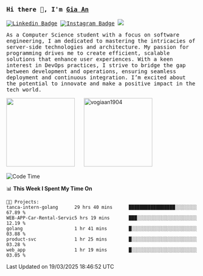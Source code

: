 ### <samp>Hi there 👋, I'm <a href="https://www.linkedin.com/in/vogiaan1904/" target="_blank">Gia An</a></samp>

<samp> [![Linkedin Badge](https://img.shields.io/badge/-LinkedIn-0e76a8?style=flat-square&logo=Linkedin&logoColor=white)](https://linkedin.com/in/vogiaan1904)
[![Instagram Badge](https://img.shields.io/badge/-Instagram-e4405f?style=flat-square&logo=Instagram&logoColor=white)](https://instagram.com/_.ja.ann_/) ![](https://komarev.com/ghpvc/?username=vogiaan1904&style=flat-square&base=100)</samp> 

<samp>As a Computer Science student with a focus on software engineering, I am dedicated to mastering the intricacies of server-side technologies and architecture. My passion for programming drives me to create efficient, scalable solutions that enhance user experiences. With a keen interest in DevOps practices, I strive to bridge the gap between development and operations, ensuring seamless deployment and continuous integration. I’m excited about the potential to innovate and make a positive impact in the tech world.</samp>



<div>
  <img height="180em" src="https://github-readme-stats.vercel.app/api/top-langs/?username=vogiaan1904&show_icons=true&hide_border=true&layout=compact&langs_count=10&theme=transparent&include_orgs=true"/>
  &nbsp;&nbsp;&nbsp;&nbsp;
  <img height="180em" src="https://github-readme-stats.vercel.app/api?username=vogiaan1904&show_icons=true&hide_border=true&&count_private=true&include_all_commits=true&theme=transparent&locale=en" alt="vogiaan1904" />
</div>






<!--START_SECTION:waka-->
![Code Time](http://img.shields.io/badge/Code%20Time-605%20hrs%2056%20mins-blue)

📊 **This Week I Spent My Time On** 

```text
🐱‍💻 Projects: 
tanca-intern-golang      29 hrs 40 mins      █████████████████░░░░░░░░   67.89 % 
WEB-APP-Car-Rental-Servic5 hrs 19 mins       ███░░░░░░░░░░░░░░░░░░░░░░   12.19 % 
golang                   1 hr 41 mins        █░░░░░░░░░░░░░░░░░░░░░░░░   03.88 % 
product-svc              1 hr 25 mins        █░░░░░░░░░░░░░░░░░░░░░░░░   03.28 % 
web_app                  1 hr 19 mins        █░░░░░░░░░░░░░░░░░░░░░░░░   03.05 % 
```


 Last Updated on 19/03/2025 18:46:52 UTC
<!--END_SECTION:waka-->
